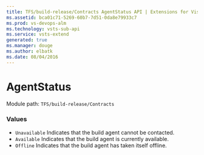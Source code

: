 ```yaml
---
title: TFS/build-release/Contracts AgentStatus API | Extensions for Visual Studio Team Services
ms.assetid: bca01c71-5269-60b7-7d51-0da8e79933c7
ms.prod: vs-devops-alm
ms.technology: vsts-sub-api
ms.service: vsts-extend
generated: true
ms.manager: douge
ms.author: elbatk
ms.date: 08/04/2016
---
```


# AgentStatus

Module path: `TFS/build-release/Contracts`

### Values

* `Unavailable` Indicates that the build agent cannot be contacted.
* `Available` Indicates that the build agent is currently available.
* `Offline` Indicates that the build agent has taken itself offline.
